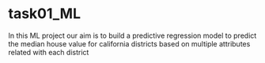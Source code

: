 # task01_ML
In this ML project our aim is to build a predictive regression model to predict the median house value for california districts based on multiple attributes related with each district
